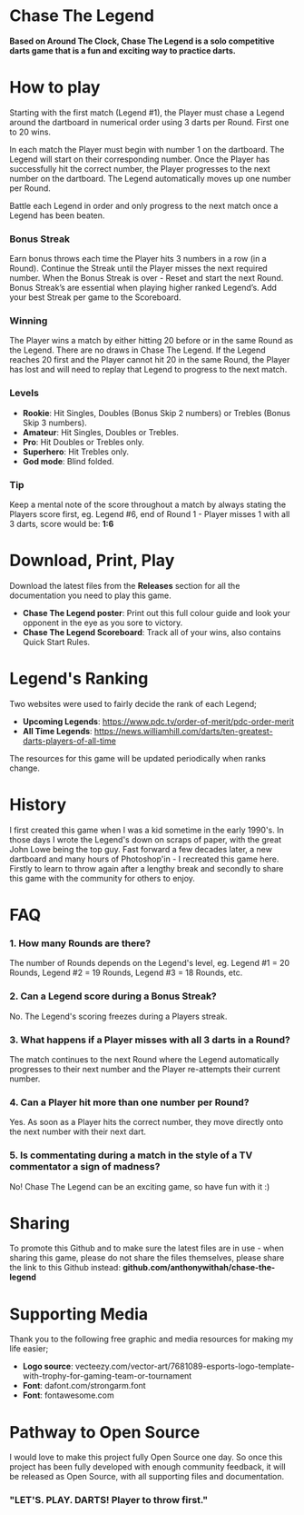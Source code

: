 


# Chase The Legend

**Based on Around The Clock, Chase The Legend is a solo competitive darts game that is a fun and exciting way to practice darts.**

# How to play

Starting with the first match (Legend #1), the Player must chase a Legend around the dartboard in numerical order using 3 darts per Round. First one to 20 wins.

In each match the Player must begin with number 1 on the dartboard. The Legend will start on their corresponding number. Once the Player has successfully hit the correct number, the Player progresses to the next number on the dartboard. The Legend automatically moves up one number per Round.

Battle each Legend in order and only progress to the next match once a Legend has been beaten.

### Bonus Streak

Earn bonus throws each time the Player hits 3 numbers in a row (in a Round). Continue the Streak until the Player misses the next required number. When the Bonus Streak is over - Reset and start the next Round. Bonus Streak’s are essential when playing higher ranked Legend’s. Add your best Streak per game to the Scoreboard.

### Winning
The Player wins a match by either hitting 20 before or in the same Round as the Legend. There are no draws in Chase The Legend. If the Legend reaches 20 first and the Player cannot hit 20 in the same Round, the Player has lost and will need to replay that Legend to progress to the next match.

### Levels

- **Rookie**: Hit Singles, Doubles (Bonus Skip 2 numbers) or Trebles (Bonus Skip 3 numbers).
- **Amateur**: Hit Singles, Doubles or Trebles.
- **Pro**: Hit Doubles or Trebles only.
- **Superhero**: Hit Trebles only.
- **God mode**: Blind folded.

### Tip

Keep a mental note of the score throughout a match by always stating the Players score first,
eg. Legend #6, end of Round 1 - Player misses 1 with all 3 darts, score would be:  **1:6**

# Download, Print, Play

Download the latest files from the **Releases** section for all the documentation you need to play this game.

- **Chase The Legend poster**: Print out this full colour guide and look your opponent in the eye as you sore to victory.
- **Chase The Legend Scoreboard**: Track all of your wins, also contains Quick Start Rules.

# Legend's Ranking

Two websites were used to fairly decide the rank of each Legend;

- **Upcoming Legends**: https://www.pdc.tv/order-of-merit/pdc-order-merit
- **All Time Legends**: https://news.williamhill.com/darts/ten-greatest-darts-players-of-all-time

The resources for this game will be updated periodically when ranks change.

# History

I first created this game when I was a kid sometime in the early 1990's. In those days I wrote the Legend's down on scraps of paper, with the great John Lowe being the top guy. Fast forward a few decades later, a new dartboard and many hours of Photoshop'in - I recreated this game here. Firstly to learn to throw again after a lengthy break and secondly to share this game with the community for others to enjoy.

# FAQ

### 1. How many Rounds are there?

The number of Rounds depends on the Legend's level, eg. Legend #1 = 20 Rounds, Legend #2 = 19 Rounds, Legend #3 = 18 Rounds, etc.

### 2. Can a Legend score during a Bonus Streak?

No. The Legend's scoring freezes during a Players streak.

### 3. What happens if a Player misses with all 3 darts in a Round?

The match continues to the next Round where the Legend automatically progresses to their next number and the Player re-attempts their current number.

### 4. Can a Player hit more than one number per Round?

Yes. As soon as a Player hits the correct number, they move directly onto the next number with their next dart.

### 5. Is commentating during a match in the style of a TV commentator a sign of madness?

No! Chase The Legend can be an exciting game, so have fun with it :)

# Sharing

To promote this Github and to make sure the latest files are in use - when sharing this game, please do not share the files themselves, please share the link to this Github instead: **github.com/anthonywithah/chase-the-legend**

# Supporting Media

Thank you to the following free graphic and media resources for making my life easier;
- **Logo source**: vecteezy.com/vector-art/7681089-esports-logo-template-with-trophy-for-gaming-team-or-tournament
- **Font**: dafont.com/strongarm.font
- **Font**: fontawesome.com

# Pathway to Open Source

I would love to make this project fully Open Source one day. So once this project has been fully developed with enough community feedback, it will be released as Open Source, with all supporting files and documentation.

### "LET'S. PLAY. DARTS! Player to throw first."
